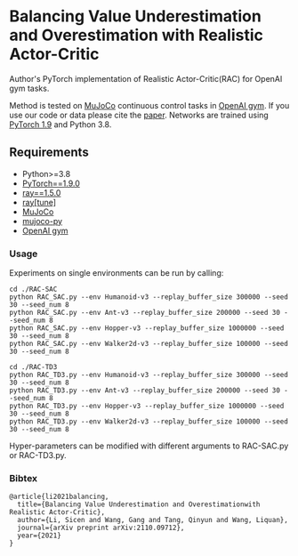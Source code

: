 # Balancing Value Underestimation and Overestimation with Realistic Actor-Critic
Author's PyTorch implementation of Realistic Actor-Critic(RAC) for OpenAI gym tasks.

Method is tested on [MuJoCo](http://www.mujoco.org/) continuous control tasks in [OpenAI gym](https://github.com/openai/gym). If you use our code or data please cite the [paper](https://arxiv.org/abs/2110.09712). Networks are trained using [PyTorch 1.9](https://github.com/pytorch/pytorch) and Python 3.8. 

## Requirements
- Python>=3.8
- [PyTorch==1.9.0](https://github.com/pytorch/pytorch)
- [ray==1.5.0](https://github.com/ray-project/ray)
- [ray\[tune\]](https://docs.ray.io/en/releases-1.5.0/tune/index.html)
- [MuJoCo](http://www.mujoco.org/)
- [mujoco-py](https://github.com/openai/mujoco-py)
- [OpenAI gym](https://github.com/openai/gym)

### Usage
Experiments on single environments can be run by calling:
```
cd ./RAC-SAC
python RAC_SAC.py --env Humanoid-v3 --replay_buffer_size 300000 --seed 30 --seed_num 8
python RAC_SAC.py --env Ant-v3 --replay_buffer_size 200000 --seed 30 --seed_num 8
python RAC_SAC.py --env Hopper-v3 --replay_buffer_size 1000000 --seed 30 --seed_num 8
python RAC_SAC.py --env Walker2d-v3 --replay_buffer_size 100000 --seed 30 --seed_num 8
```

```
cd ./RAC-TD3
python RAC_TD3.py --env Humanoid-v3 --replay_buffer_size 300000 --seed 30 --seed_num 8
python RAC_TD3.py --env Ant-v3 --replay_buffer_size 200000 --seed 30 --seed_num 8
python RAC_TD3.py --env Hopper-v3 --replay_buffer_size 1000000 --seed 30 --seed_num 8
python RAC_TD3.py --env Walker2d-v3 --replay_buffer_size 100000 --seed 30 --seed_num 8
```

Hyper-parameters can be modified with different arguments to RAC-SAC.py or RAC-TD3.py. 

### Bibtex

```
@article{li2021balancing,
  title={Balancing Value Underestimation and Overestimationwith Realistic Actor-Critic},
  author={Li, Sicen and Wang, Gang and Tang, Qinyun and Wang, Liquan},
  journal={arXiv preprint arXiv:2110.09712},
  year={2021}
}
```

